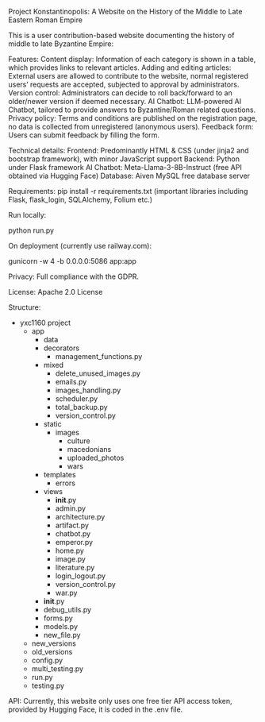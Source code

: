 Project Konstantinopolis: A Website on the History of the Middle to Late Eastern Roman Empire

This is a user contribution-based website documenting the history of middle to late Byzantine Empire:


Features: 
Content display: Information of each category is shown in a table, which provides links to relevant articles.
Adding and editing articles: External users are allowed to contribute to the website, normal registered users’ requests are accepted, subjected to approval by administrators. 
Version control: Administrators can decide to roll back/forward to an older/newer version if deemed necessary.
AI Chatbot: LLM-powered AI Chatbot, tailored to provide answers to Byzantine/Roman related questions. 
Privacy policy: Terms and conditions are published on the registration page, no data is collected from unregistered (anonymous users).
Feedback form: Users can submit feedback by filling the form. 


Technical details:
Frontend: Predominantly HTML & CSS (under jinja2 and bootstrap framework), with minor JavaScript support
Backend: Python under Flask framework
AI Chatbot: Meta-Llama-3-8B-Instruct (free API obtained via Hugging Face)
Database: Aiven MySQL free database server

Requirements:
pip install -r requirements.txt
(important libraries including Flask, flask_login, SQLAlchemy, Folium etc.)


Run locally:


python run.py


On deployment (currently use railway.com):


gunicorn -w 4 -b 0.0.0.0:5086 app:app

Privacy: Full compliance with the GDPR.


License:
Apache 2.0 License

Structure:
+ yxc1160 project
    + app
        + data
        + decorators
            - management_functions.py
        + mixed
            - delete_unused_images.py
            - emails.py
            - images_handling.py
            - scheduler.py
            - total_backup.py
            - version_control.py
        + static
            + images
                + culture
                + macedonians
                + uploaded_photos
                + wars
        + templates
            + errors
        + views
            - __init__.py
            - admin.py
            - architecture.py
            - artifact.py
            - chatbot.py
            - emperor.py
            - home.py
            - image.py
            - literature.py
            - login_logout.py
            - version_control.py
            - war.py
        - __init__.py
        - debug_utils.py
        - forms.py
        - models.py
        - new_file.py
    + new_versions
    + old_versions
    - config.py
    - multi_testing.py
    - run.py
    - testing.py

API: Currently, this website only uses one free tier API access token, provided by Hugging Face, it is coded in the .env file.







